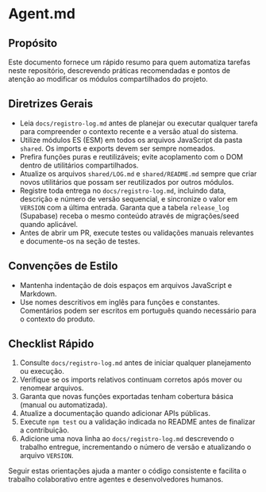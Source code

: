 # Agent.md

## Propósito
Este documento fornece um rápido resumo para quem automatiza tarefas neste repositório, descrevendo práticas recomendadas e pontos de atenção ao modificar os módulos compartilhados do projeto.

## Diretrizes Gerais
- Leia `docs/registro-log.md` antes de planejar ou executar qualquer tarefa para compreender o contexto recente e a versão atual do sistema.
- Utilize módulos ES (ESM) em todos os arquivos JavaScript da pasta `shared`. Os imports e exports devem ser sempre nomeados.
- Prefira funções puras e reutilizáveis; evite acoplamento com o DOM dentro de utilitários compartilhados.
- Atualize os arquivos `shared/LOG.md` e `shared/README.md` sempre que criar novos utilitários que possam ser reutilizados por outros módulos.
- Registre toda entrega no `docs/registro-log.md`, incluindo data, descrição e número de versão sequencial, e sincronize o valor em `VERSION` com a última entrada. Garanta que a tabela `release_log` (Supabase) receba o mesmo conteúdo através de migrações/seed quando aplicável.
- Antes de abrir um PR, execute testes ou validações manuais relevantes e documente-os na seção de testes.

## Convenções de Estilo
- Mantenha indentação de dois espaços em arquivos JavaScript e Markdown.
- Use nomes descritivos em inglês para funções e constantes. Comentários podem ser escritos em português quando necessário para o contexto do produto.

## Checklist Rápido
1. Consulte `docs/registro-log.md` antes de iniciar qualquer planejamento ou execução.
2. Verifique se os imports relativos continuam corretos após mover ou renomear arquivos.
3. Garanta que novas funções exportadas tenham cobertura básica (manual ou automatizada).
4. Atualize a documentação quando adicionar APIs públicas.
5. Execute `npm test` ou a validação indicada no README antes de finalizar a contribuição.
6. Adicione uma nova linha ao `docs/registro-log.md` descrevendo o trabalho entregue, incrementando o número de versão e atualizando o arquivo `VERSION`.

Seguir estas orientações ajuda a manter o código consistente e facilita o trabalho colaborativo entre agentes e desenvolvedores humanos.
